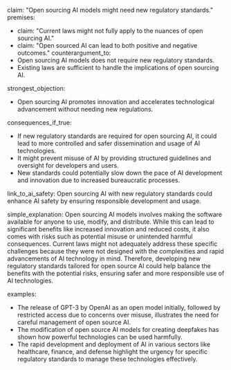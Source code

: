 claim: "Open sourcing AI models might need new regulatory standards."
premises:
  - claim: "Current laws might not fully apply to the nuances of open sourcing AI."
  - claim: "Open sourced AI can lead to both positive and negative outcomes."
counterargument_to:
  - Open sourcing AI models does not require new regulatory standards.
  - Existing laws are sufficient to handle the implications of open sourcing AI.

strongest_objection:
  - Open sourcing AI promotes innovation and accelerates technological advancement without needing new regulations.

consequences_if_true:
  - If new regulatory standards are required for open sourcing AI, it could lead to more controlled and safer dissemination and usage of AI technologies.
  - It might prevent misuse of AI by providing structured guidelines and oversight for developers and users.
  - New standards could potentially slow down the pace of AI development and innovation due to increased bureaucratic processes.

link_to_ai_safety:
  Open sourcing AI with new regulatory standards could enhance AI safety by ensuring responsible development and usage.

simple_explanation:
  Open sourcing AI models involves making the software available for anyone to use, modify, and distribute. While this can lead to significant benefits like increased innovation and reduced costs, it also comes with risks such as potential misuse or unintended harmful consequences. Current laws might not adequately address these specific challenges because they were not designed with the complexities and rapid advancements of AI technology in mind. Therefore, developing new regulatory standards tailored for open source AI could help balance the benefits with the potential risks, ensuring safer and more responsible use of AI technologies.

examples:
  - The release of GPT-3 by OpenAI as an open model initially, followed by restricted access due to concerns over misuse, illustrates the need for careful management of open source AI.
  - The modification of open source AI models for creating deepfakes has shown how powerful technologies can be used harmfully.
  - The rapid development and deployment of AI in various sectors like healthcare, finance, and defense highlight the urgency for specific regulatory standards to manage these technologies effectively.